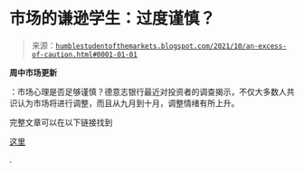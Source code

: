 <!--yml

类别：未分类

日期：2024-05-18 01:53:48

-->

# 市场的谦逊学生：过度谨慎？

> 来源：[`humblestudentofthemarkets.blogspot.com/2021/10/an-excess-of-caution.html#0001-01-01`](https://humblestudentofthemarkets.blogspot.com/2021/10/an-excess-of-caution.html#0001-01-01)

**周中市场更新**

：市场心理是否足够谨慎？德意志银行最近对投资者的调查揭示，不仅大多数人共识认为市场将进行调整，而且从九月到十月，调整情绪有所上升。

完整文章可以在以下链接找到

[这里](https://humblestudentofthemarkets.com/2021/10/13/an-excess-of-caution/)

.
